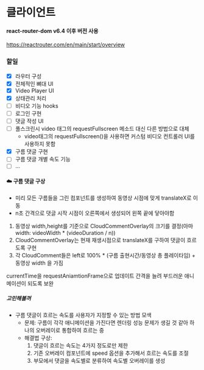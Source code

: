 # 클라이언트

#### react-router-dom v6.4 이후 버전 사용

https://reactrouter.com/en/main/start/overview

### 할일

- [x] 라우터 구성
- [x] 전체적인 뼈대 UI
- [x] Video Player UI
- [x] 상태관리 처리
- [ ] 비디오 기능 hooks
- [ ] 로그인 구현
- [ ] 댓글 작성 UI
- [ ] 풀스크린시 video 태그의 requestFullscreen 메소드 대신 다른 방법으로 대체
  - video태그의 requestFullscreen()을 사용하면 커스텀 비디오 컨트롤러 UI를 사용하지 못함
- [x] 구름 댓글 구현
- [ ] 구름 댓글 개별 속도 기능
- [ ] ...

#### ☁️ 구름 댓글 구상

- 미리 모든 구름들을 그린 컴포넌트를 생성하여 동영상 시점에 맞게 translateX로 이동
- n초 간격으로 댓글 시작 시점이 오른쪽에서 생성되어 왼쪽 끝에 닿아야함

1. 동영상 width,height를 기준으로 CloudCommentOverlay의 크기를 결정(아마 width: videoWidth \* (videoDuration / n))
2. CloudCommentOverlay는 현재 재생시점으로 translateX를 구하여 댓글이 흐르도록 구현
3. 각 CloudComment들은 left로 100% \* (구름 출현시간/동영상 총 플레이타임) + 동영상 width 을 가짐

currentTime을 requestAniamtionFrame으로 업데이트 간격을 늘려 부드러운 애니메이션이 되도록 보완

##### 고민해볼꺼

- 구름 댓글이 흐르는 속도를 사용자가 지정할 수 있는 방법 모색
  - 문제: 구름이 각각 애니메이션을 가진다면 렌더링 성능 문제가 생길 것 같아 하나의 오버레이로 통합하여 흐르는 중
  - 해결법 구상:
    1. 댓글이 흐르는 속도는 4가지 정도로만 제한
    2. 기존 오버레이 컴포넌트에 speed 옵션을 추가해서 흐르는 속도를 조절
    3. 부모에서 댓글을 속도별로 분류하여 속도별 오버레이를 생성
